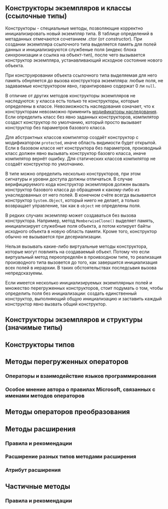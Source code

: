 ## Конструкторы экземпляров и классы (ссылочные типы)

Конструкторы - специальные методы, позволяющие корректно инициализировать новый экземпляр типа. В таблице определений в метаданных отмечаются сочетанием .ctor (от _constructor_). При создании экземпляра ссылочного типа выделяется память для полей данных и инициализируются службеные поля (индекс блока синхронизации и ссылка на объект-тип), после чего вызывается конструктор экземпляра, устанавливающий исходное состояние нового объекта.

При конструировании объекта ссылочного типа выделяемая для него память обнуляется до вызова конструктора экземпляра: любые поля, не задаваемые конструктором явно, гарантировано содержат 0 ли `null`.

В отличие от других методов конструкторы экземпляров не наследуются: у класса есть только те конструкторы, которые определены в классе. Невозможность наследования означает, что к конструкторам невозможно применить [модификаторы наследования](https://github.com/kuzmin-nikita/CLR-via-CSharp/blob/main/chapters/Chapter6.md#модификаторы-наследования). Если определить класс без явно заданных конструкторов, компилятор создаст конструктор по умолчанию, который просто вызывает конструктор без параметров базового класса.

Для абстрактных классов компилятор создаёт конструктор с модификатором `protected`, иначе область видимости будет открытой. Если в базовом классе нет конструктора без параметров, производный класс должен явно вызывать конструктор базовго класса, иначе компилятор вернёт ошибку. Для статических классов компилятор не создаёт конструктор по умолчанию.

В типе можно определить несколько конструкторов, при этом сигнатуры и уровни доступа должны отличаться. В случае верифицируемого кода конструктор экземпляров должен вызвать конструктор базового класса до обращения к какому-либо из унаследованных от него полей. В конечном счёте всегда вызывается конструктор `System.Object`, который ниего не делает, а только возвращает управление, так как в `object` не определены поля.

В редких случаях экземпляр может создаваться без вызова конструктора. Например, метод `MemberwiseClone()` выделяет память, инициализирует служебные поля объекта, а потом копирует байты исходного объекта в новую область памяти. Кроме того, конструктор обычно не вызывается при десериализации.

Нельзя вызывать какие-либо виртуальные методы конструктора, которые могут повлиять на создаваемый объект. Потому что если виртуальный метод переопределён в проивзодном типе, то реализация производного типа вызовется до того, как завершится инициализация всех полей в иерархии. В таких обстоятельствах последсьвия вызова непредсказуемы.

Если имеется несколько инициализируемых экземплярных полей и множество перегруженных конструкторов, стоит подумать о том, чтобы определить поля без инициализации: создать единственный конструктор, выполняющий общую инициализацию и заставить каждый конструктор явно вызвать общий конструктор.

## Конструкторы экземпляров и структуры (значимые типы)



## Конструкторы типов



## Методы перегруженных операторов



### Операторы и взаимодействие языков программирования 



### Особое мнение автора о правилах Microsoft, связанных с именами методов операторов



## Методы операторов преобразования



## Методы расширения



### Правила и рекомендации



### Расширение разных типов методами расширения



### Атрибут расширения



## Частичные методы



### Правила и рекомендации

